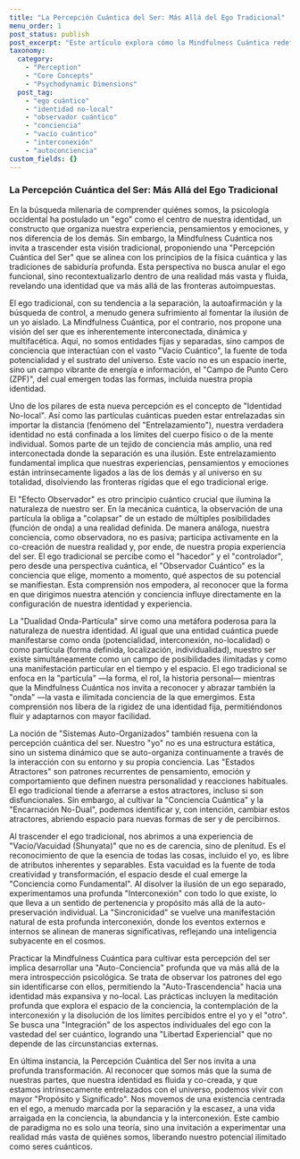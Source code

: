 ```yaml
---
title: "La Percepción Cuántica del Ser: Más Allá del Ego Tradicional"
menu_order: 1
post_status: publish
post_excerpt: "Este artículo explora cómo la Mindfulness Cuántica redefine nuestra comprensión del ego, trascendiendo la visión tradicional de un yo aislado y fijo. Se sumerge en principios como la identidad no-local, el efecto observador y la interconexión para revelar un ser más fluido, dinámico y profundamente entrelazado con el universo."
taxonomy:
  category:
    - "Perception"
    - "Core Concepts"
    - "Psychodynamic Dimensions"
  post_tag:
    - "ego cuántico"
    - "identidad no-local"
    - "observador cuántico"
    - "conciencia"
    - "vacío cuántico"
    - "interconexión"
    - "autoconciencia"
custom_fields: {}
---
```


### La Percepción Cuántica del Ser: Más Allá del Ego Tradicional

En la búsqueda milenaria de comprender quiénes somos, la psicología occidental ha postulado un "ego" como el centro de nuestra identidad, un constructo que organiza nuestra experiencia, pensamientos y emociones, y nos diferencia de los demás. Sin embargo, la Mindfulness Cuántica nos invita a trascender esta visión tradicional, proponiendo una "Percepción Cuántica del Ser" que se alinea con los principios de la física cuántica y las tradiciones de sabiduría profunda. Esta perspectiva no busca anular el ego funcional, sino recontextualizarlo dentro de una realidad más vasta y fluida, revelando una identidad que va más allá de las fronteras autoimpuestas.

El ego tradicional, con su tendencia a la separación, la autoafirmación y la búsqueda de control, a menudo genera sufrimiento al fomentar la ilusión de un yo aislado. La Mindfulness Cuántica, por el contrario, nos propone una visión del ser que es inherentemente interconectada, dinámica y multifacética. Aquí, no somos entidades fijas y separadas, sino campos de conciencia que interactúan con el vasto "Vacío Cuántico", la fuente de toda potencialidad y el sustrato del universo. Este vacío no es un espacio inerte, sino un campo vibrante de energía e información, el "Campo de Punto Cero (ZPF)", del cual emergen todas las formas, incluida nuestra propia identidad.

Uno de los pilares de esta nueva percepción es el concepto de "Identidad No-local". Así como las partículas cuánticas pueden estar entrelazadas sin importar la distancia (fenómeno del "Entrelazamiento"), nuestra verdadera identidad no está confinada a los límites del cuerpo físico o de la mente individual. Somos parte de un tejido de conciencia más amplio, una red interconectada donde la separación es una ilusión. Este entrelazamiento fundamental implica que nuestras experiencias, pensamientos y emociones están intrínsecamente ligados a las de los demás y al universo en su totalidad, disolviendo las fronteras rígidas que el ego tradicional erige.

El "Efecto Observador" es otro principio cuántico crucial que ilumina la naturaleza de nuestro ser. En la mecánica cuántica, la observación de una partícula la obliga a "colapsar" de un estado de múltiples posibilidades (función de onda) a una realidad definida. De manera análoga, nuestra conciencia, como observadora, no es pasiva; participa activamente en la co-creación de nuestra realidad y, por ende, de nuestra propia experiencia del ser. El ego tradicional se percibe como el "hacedor" y el "controlador", pero desde una perspectiva cuántica, el "Observador Cuántico" es la conciencia que elige, momento a momento, qué aspectos de su potencial se manifiestan. Esta comprensión nos empodera, al reconocer que la forma en que dirigimos nuestra atención y conciencia influye directamente en la configuración de nuestra identidad y experiencia.

La "Dualidad Onda-Partícula" sirve como una metáfora poderosa para la naturaleza de nuestra identidad. Al igual que una entidad cuántica puede manifestarse como onda (potencialidad, interconexión, no-localidad) o como partícula (forma definida, localización, individualidad), nuestro ser existe simultáneamente como un campo de posibilidades ilimitadas y como una manifestación particular en el tiempo y el espacio. El ego tradicional se enfoca en la "partícula" —la forma, el rol, la historia personal— mientras que la Mindfulness Cuántica nos invita a reconocer y abrazar también la "onda" —la vasta e ilimitada conciencia de la que emergimos. Esta comprensión nos libera de la rigidez de una identidad fija, permitiéndonos fluir y adaptarnos con mayor facilidad.

La noción de "Sistemas Auto-Organizados" también resuena con la percepción cuántica del ser. Nuestro "yo" no es una estructura estática, sino un sistema dinámico que se auto-organiza continuamente a través de la interacción con su entorno y su propia conciencia. Las "Estados Atractores" son patrones recurrentes de pensamiento, emoción y comportamiento que definen nuestra personalidad y reacciones habituales. El ego tradicional tiende a aferrarse a estos atractores, incluso si son disfuncionales. Sin embargo, al cultivar la "Conciencia Cuántica" y la "Encarnación No-Dual", podemos identificar y, con intención, cambiar estos atractores, abriendo espacio para nuevas formas de ser y de percibirnos.

Al trascender el ego tradicional, nos abrimos a una experiencia de "Vacío/Vacuidad (Shunyata)" que no es de carencia, sino de plenitud. Es el reconocimiento de que la esencia de todas las cosas, incluido el yo, es libre de atributos inherentes y separables. Esta vacuidad es la fuente de toda creatividad y transformación, el espacio desde el cual emerge la "Conciencia como Fundamental". Al disolver la ilusión de un ego separado, experimentamos una profunda "Interconexión" con todo lo que existe, lo que lleva a un sentido de pertenencia y propósito más allá de la auto-preservación individual. La "Sincronicidad" se vuelve una manifestación natural de esta profunda interconexión, donde los eventos externos e internos se alinean de maneras significativas, reflejando una inteligencia subyacente en el cosmos.

Practicar la Mindfulness Cuántica para cultivar esta percepción del ser implica desarrollar una "Auto-Conciencia" profunda que va más allá de la mera introspección psicológica. Se trata de observar los patrones del ego sin identificarse con ellos, permitiendo la "Auto-Trascendencia" hacia una identidad más expansiva y no-local. Las prácticas incluyen la meditación profunda que explora el espacio de la conciencia, la contemplación de la interconexión y la disolución de los límites percibidos entre el yo y el "otro". Se busca una "Integración" de los aspectos individuales del ego con la vastedad del ser cuántico, logrando una "Libertad Experiencial" que no depende de las circunstancias externas.

En última instancia, la Percepción Cuántica del Ser nos invita a una profunda transformación. Al reconocer que somos más que la suma de nuestras partes, que nuestra identidad es fluida y co-creada, y que estamos intrínsecamente entrelazados con el universo, podemos vivir con mayor "Propósito y Significado". Nos movemos de una existencia centrada en el ego, a menudo marcada por la separación y la escasez, a una vida arraigada en la conciencia, la abundancia y la interconexión. Este cambio de paradigma no es solo una teoría, sino una invitación a experimentar una realidad más vasta de quiénes somos, liberando nuestro potencial ilimitado como seres cuánticos.